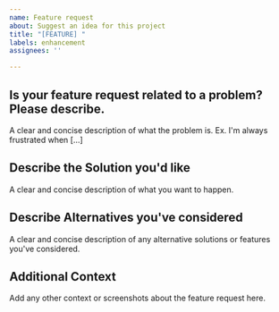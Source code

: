 ```yaml
---
name: Feature request
about: Suggest an idea for this project
title: "[FEATURE] "
labels: enhancement
assignees: ''

---
```


## Is your feature request related to a problem? Please describe.
A clear and concise description of what the problem is. Ex. I'm always frustrated when [...]

## Describe the Solution you'd like
A clear and concise description of what you want to happen.

## Describe Alternatives you've considered
A clear and concise description of any alternative solutions or features you've considered.

## Additional Context
Add any other context or screenshots about the feature request here.
